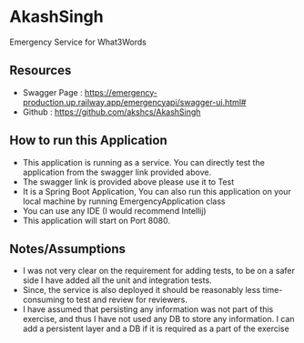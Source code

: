# AkashSingh
Emergency Service for What3Words

Resources
--------------------------------------------------------------------------------

- Swagger Page :  https://emergency-production.up.railway.app/emergencyapi/swagger-ui.html#
- Github : https://github.com/akshcs/AkashSingh
  

How to run this Application
--------------------------------------------------------------------------------

- This application is running as a service. You can directly test the application from the swagger link provided above.
- The swagger link is provided above please use it to Test
- It is a Spring Boot Application, You can also run this application on your local machine by running EmergencyApplication class
- You can use any IDE (I would recommend Intellij)
- This application will start on Port 8080.

Notes/Assumptions
--------------------------------------------------------------------------------

- I was not very clear on the requirement for adding tests, to be on a safer side I have added all the unit and integration tests. 
- Since, the service is also deployed it should be reasonably less time-consuming to test and review for reviewers.
- I have assumed that persisting any information was not part of this exercise, and thus I have not used any DB to store any information. I can add a persistent layer and a DB if it is required as a part of the exercise
